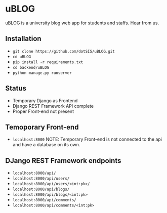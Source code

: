 # uBLOG
uBLOG is a university blog web app for students and staffs. Hear from us.

## Installation
- `git clone https://github.com/dotSIS/uBLOG.git`
- `cd uBLOG`
- `pip install -r requirements.txt`
- `cd backend/uBLOG`
- `python manage.py runserver`

## Status
- Temporary Django as Frontend
- Django REST Framework API complete
- Proper Front-end not present

## Temoporary Front-end
- `localhost:8000`
NOTE: Temporary Front-end is not connected to the api and have a database on its own.

## DJango REST Framework endpoints
- `localhost:8000/api/`
- `localhost:8000/api/users/`
- `localhost:8000/api/users/<int:pk>/`
- `localhost:8000/api/blogs/`
- `localhost:8000/api/blogs/<int:pk>`
- `localhost:8000/api/comments/`
- `localhost:8000/api/comments/<int:pk>`

